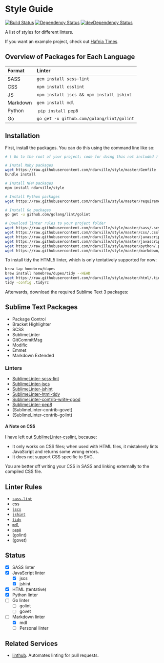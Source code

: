 Style Guide
===========
[![Build Status](https://travis-ci.org/ndarville/style.svg)](https://travis-ci.org/ndarville/style) [![Dependency Status](https://gemnasium.com/ndarville/style.svg)](https://gemnasium.com/ndarville/style) [![devDependency Status](https://david-dm.org/ndarville/style/dev-status.svg)](https://david-dm.org/ndarville/style#info=devDependencies)

A list of styles for different linters.

If you want an example project, check out [Hafnia Times][].

Overview of Packages for Each Language
--------------------------------------
 Format   | Linter
:---------|:-----------------------------------------
 SASS     | `gem install scss-lint`
 CSS      | `npm install csslint`
 JS       | `npm install jscs && npm install jshint`
 Markdown | `gem install mdl`
 Python   | `pip install pep8`
 Go       | `go get -u github.com/golang/lint/golint`

Installation
------------
First, install the packages. You can do this using the command line like so:

```sh
# ( Go to the root of your project; code for doing this not included )

# Instal Ruby packages
wget https://raw.githubusercontent.com/ndarville/style/master/Gemfile
bundle install

# Install NPM packages
npm install ndarville/style

# Install Python packages
wget https://raw.githubusercontent.com/ndarville/style/master/requirements.txt

# Install Go packages
go get -u github.com/golang/lint/golint

# Download linter rules to your project folder
wget https://raw.githubusercontent.com/ndarville/style/master/sass/.scss-lint.yml
wget https://raw.githubusercontent.com/ndarville/style/master/css/.csslintrc
wget https://raw.githubusercontent.com/ndarville/style/master/javascript/.jscsrc
wget https://raw.githubusercontent.com/ndarville/style/master/javascript/.jshintrc
wget https://raw.githubusercontent.com/ndarville/style/master/python/.pep8
wget https://raw.githubusercontent.com/ndarville/style/master/markdown/.mdlrc
```

To install tidy  the HTML5 linter, which is only tentatively supported for now:

```sh
brew tap homebrew/dupes
brew install homebrew/dupes/tidy --HEAD
wget https://raw.githubusercontent.com/ndarville/style/master/html/.tidyrc
tidy -config .tidyrc
```

Afterwards, download the required Sublime Text 3 packages:

Sublime Text Packages
---------------------
* Package Control
* Bracket Highlighter
* SCSS
* SublimeLinter
* GitCommitMsg
* Modific
* Emmet
* Markdown Extended

### Linters ###

* [SublimeLinter-scss-lint](https://github.com/attenzione/SublimeLinter-scss-lint)
* [SublimeLinter-jscs](https://github.com/SublimeLinter/SublimeLinter-jscs)
* [SublimeLinter-jshint](https://github.com/SublimeLinter/SublimeLinter-jshint)
* [SublimeLinter-html-tidy](https://github.com/SublimeLinter/SublimeLinter-html-tidy)
* [SublimeLinter-contrib-write-good](https://github.com/ckaznocha/SublimeLinter-contrib-write-good/)
* [SublimeLinter-pep8](https://github.com/SublimeLinter/SublimeLinter-pep8)
* (SublimeLinter-contrib-govet)
* (SublimeLinter-contrib-golint)

#### A Note on CSS ####

I have left out [SublimeLinter-csslint](https://github.com/SublimeLinter/SublimeLinter-csslint), because:

* It only works on CSS files; when used with HTML files, it mistakenly lints JavaScript and returns some wrong errors.
* It does not support CSS specific to SVG.

You are better off writing your CSS in SASS and linking externally to the compiled CSS file.

Linter Rules
------------
* [`sass-lint`](https://github.com/causes/scss-lint/blob/master/lib/scss_lint/linter/README.md)
* css
* [`jscs`](http://jscs.info/rules)
* [`jshint`](http://jshint.com/docs/options)
* [`tidy`](http://www.html-tidy.org/quickref)
* [`mdl`](https://github.com/mivok/markdownlint/blob/master/docs/RULES.md)
* [`pep8`](https://www.python.org/dev/peps/)
* (golint)
* (govet)

Status
------
- [x] SASS linter
- [x] JavaScript linter
    - [x] jscs
    - [x] jshint
- [x] HTML (tentative)
- [x] Python linter
- [ ] Go linter
    - [ ] golint
    - [ ] govet
- [ ] Markdown linter
    - [x] mdl
    - [ ] Personal linter

Related Services
----------------
- [linthub](https://linthub.io). Automates linting for pull requests.


[Hafnia Times]: https://github.com/ndarville/style
